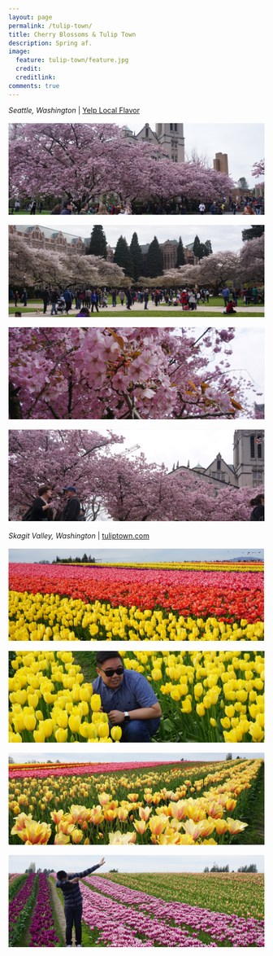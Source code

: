 ```yaml
---
layout: page
permalink: /tulip-town/
title: Cherry Blossoms & Tulip Town
description: Spring af.
image:
  feature: tulip-town/feature.jpg
  credit: 
  creditlink: 
comments: true
---
```

*Seattle, Washington* | 
<a href="http://www.yelp.com/biz/cherry-blossoms-university-of-washington-seattle">Yelp Local Flavor</a>
<br><br>
<img src="/images/tulip-town/UW-4.jpg">
<br><br>
<img src="/images/tulip-town/UW-1.jpg">
<br><br>
<img src="/images/tulip-town/UW-2.jpg">
<br><br>
<img src="/images/tulip-town/UW-3.jpg">
<br>
<br>
*Skagit Valley, Washington* | 
<a href="http://tuliptown.com/wordpress/">tuliptown.com</a>
<br><br>
<img src="/images/tulip-town/feature.old.jpg">
<br><br>
<img src="/images/tulip-town/yellow-tulip.jpg">
<br><br>
<img src="/images/tulip-town/orangellow-tulip.jpg">
<br><br>
<img src="/images/tulip-town/purple-tulip.jpg">

